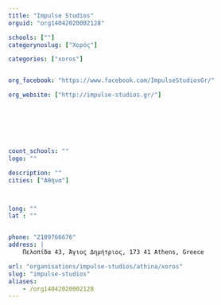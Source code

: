 ```yaml
---
title: "Impulse Studios"
orguid: "org14042020002128"

schools: [""]
categorynoslug: ["Χορός"]

categories: ["xoros"]


org_facebook: "https://www.facebook.com/ImpulseStudiosGr/"

org_website: ["http://impulse-studios.gr/"]







count_schools: ""
logo: ""

description: ""
cities: ["Αθήνα"]



long: ""
lat : ""


phone: "2109766676"
address: |
    Πελοπίδα 43, Άγιος Δημήτριος, 173 41 Athens, Greece

url: "organisations/impulse-studios/athina/xoros"
slug: "impulse-studios"
aliases:
    - /org14042020002128
---
```



